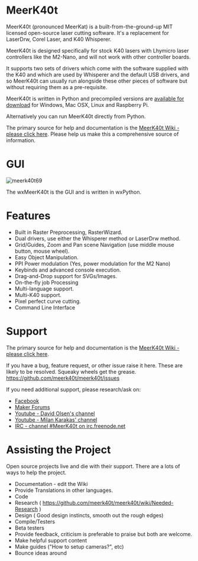 # MeerK40t
MeerK40t (pronounced MeerKat) is a built-from-the-ground-up MIT licensed open-source laser cutting software. It's a replacement for LaserDrw, Corel Laser, and K40 Whisperer. 

MeerK40t is designed specifically for stock K40 lasers with Lhymicro laser controllers like the M2-Nano, and will not work with other controller boards.

It supports two sets of drivers which come with the software supplied with the K40 and which are used by Whisperer and the default USB drivers,
and so MeerK40t can usually run alongside these other pieces of software but without requiring them as a pre-requisite.

MeerK40t is written in Python and precompiled versions are [available for download](https://github.com/meerk40t/meerk40t/releases) for Windows, Mac OSX, Linux and Raspberry Pi. 

Alternatively you can run MeerK40t directly from Python.

The primary source for help and documentation is the [MeerK40t Wiki - please click here](https://github.com/meerk40t/meerk40t/wiki). 
Please help us make this a comprehensive source of information.

# GUI
![meerk40t69](https://user-images.githubusercontent.com/3302478/97104931-babe8e80-1674-11eb-841b-5c8f4674a629.png)

The wxMeerK40t is the GUI and is written in wxPython.

# Features
* Built in Raster Preprocessing, RasterWizard.
* Dual drivers, use either the Whisperer method or LaserDrw method. 
* Grid/Guides, Zoom and Pan scene Navigation (use middle mouse button, mouse wheel).
* Easy Object Manipulation.
* PPI Power modulation (Yes, power modulation for the M2 Nano)
* Keybinds and advanced console execution.
* Drag-and-Drop support for SVGs/Images.
* On-the-fly job Processing
* Multi-language support.
* Multi-K40 support.
* Pixel perfect curve cutting.
* Command Line Interface

# Support
The primary source for help and documentation is the [MeerK40t Wiki - please click here](https://github.com/meerk40t/meerk40t/wiki).

If you have a bug, feature request, or other issue raise it here. These are likely to be resolved. Squeaky wheels get the grease.
https://github.com/meerk40t/meerk40t/issues

If you need additional support, please research/ask on:

* [Facebook](https://www.facebook.com/groups/716000085655097/)
* [Maker Forums](https://forum.makerforums.info/t/about-the-meerk40t-category/79660)
* [Youtube - David Olsen's channel](https://www.youtube.com/channel/UCsAUV23O2FyKxC0HN7nkAQQ)
* [Youtube - Milan Karakas' channel](https://www.youtube.com/channel/UCXhlGsmGJZ3m5GgTE8xuc_Q)
* [IRC - channel #MeerK40t on irc.freenode.net](irc://irc.libera.chat:6666)

# Assisting the Project

Open source projects live and die with their support. There are a lots of ways to help the project.
* Documentation - edit the Wiki
* Provide Translations in other languages.
* Code
* Research ( https://github.com/meerk40t/meerk40t/wiki/Needed-Research )
* Design ( Good design instincts, smooth out the rough edges)
* Compile/Testers
* Beta testers
* Provide feedback, criticism is preferable to praise but both are welcome.
* Make helpful support content
* Make guides ("How to setup cameras?", etc)
* Bounce ideas around
